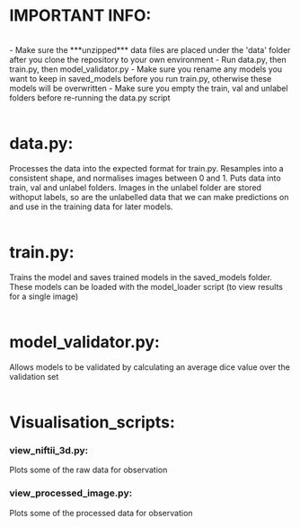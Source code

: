 # **IMPORTANT INFO:**
<br />
- Make sure the ***unzipped*** data files are placed under the 'data' folder after you clone the repository to your own environment
- Run data.py, then train.py, then model_validator.py
- Make sure you rename any models you want to keep in saved_models before you run train.py, otherwise these models will be overwritten
- Make sure you empty the train, val and unlabel folders before re-running the data.py script
<br />
<br />
  
# **data.py:**
Processes the data into the expected format for train.py. Resamples into a consistent shape, and normalises images between 0 and 1. Puts data into train, val and unlabel folders. Images in the unlabel folder are stored withoput labels, so are the unlabelled data that we can make predictions on and use in the training data for later models.
<br />
<br />

# **train.py:**
Trains the model and saves trained models in the saved_models folder. These models can be loaded with the model_loader script (to view results for a single image)
<br />
<br />

# **model_validator.py:**
Allows models to be validated by calculating an average dice value over the validation set
<br />
<br />

# **Visualisation_scripts:**
### **view_niftii_3d.py:**
Plots some of the raw data for observation
<br />

### **view_processed_image.py:**
Plots some of the processed data for observation
<br />
